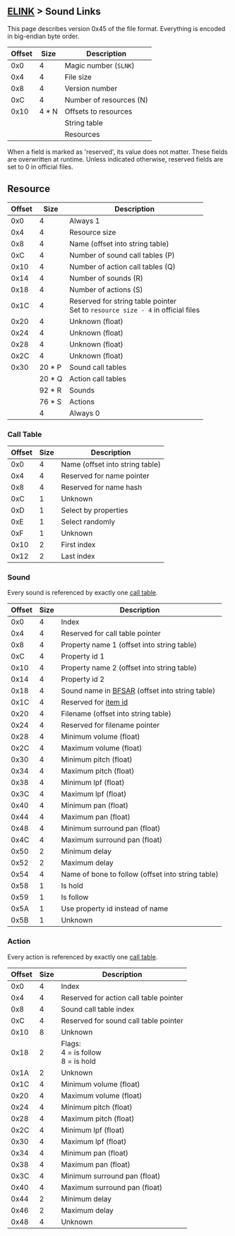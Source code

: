 ## [ELINK](../../formats.md#xlink) > Sound Links

This page describes version 0x45 of the file format. Everything is encoded in big-endian byte order.

| Offset | Size | Description |
| --- | --- | --- |
| 0x0 | 4 | Magic number (`SLNK`) |
| 0x4 | 4 | File size |
| 0x8 | 4 | Version number |
| 0xC | 4 | Number of resources (N) |
| 0x10 | 4 * N | Offsets to resources |
| | | String table |
| | | Resources |

When a field is marked as 'reserved', its value does not matter. These fields are overwritten at runtime. Unless indicated otherwise, reserved fields are set to 0 in official files.

## Resource
| Offset | Size | Description |
| --- | --- | --- |
| 0x0 | 4 | Always 1 |
| 0x4 | 4 | Resource size |
| 0x8 | 4 | Name (offset into string table) |
| 0xC | 4 | Number of sound call tables (P) |
| 0x10 | 4 | Number of action call tables (Q) |
| 0x14 | 4 | Number of sounds (R) |
| 0x18 | 4 | Number of actions (S) |
| 0x1C | 4 | Reserved for string table pointer<br>Set to `resource size - 4` in official files |
| 0x20 | 4 | Unknown (float) |
| 0x24 | 4 | Unknown (float) |
| 0x28 | 4 | Unknown (float) |
| 0x2C | 4 | Unknown (float) |
| 0x30 | 20 * P | Sound call tables |
| | 20 * Q | Action call tables |
| | 92 * R | Sounds |
| | 76 * S | Actions |
| | 4 | Always 0 |

### Call Table
| Offset | Size | Description |
| --- | --- | --- |
| 0x0 | 4 | Name (offset into string table) |
| 0x4 | 4 | Reserved for name pointer |
| 0x8 | 4 | Reserved for name hash |
| 0xC | 1 | Unknown |
| 0xD | 1 | Select by properties |
| 0xE | 1 | Select randomly |
| 0xF | 1 | Unknown |
| 0x10 | 2 | First index |
| 0x12 | 2 | Last index |

### Sound
Every sound is referenced by exactly one [call table](#call-table).

| Offset | Size | Description |
| --- | --- | --- |
| 0x0 | 4 | Index |
| 0x4 | 4 | Reserved for call table pointer |
| 0x8 | 4 | Property name 1 (offset into string table) |
| 0xC | 4 | Property id 1 |
| 0x10 | 4 | Property name 2 (offset into string table) |
| 0x14 | 4 | Property id 2 |
| 0x18 | 4 | Sound name in [BFSAR](../nw/bfsar.md) (offset into string table) |
| 0x1C | 4 | Reserved for [item id](../nw/sound.md#item-id) |
| 0x20 | 4 | Filename (offset into string table) |
| 0x24 | 4 | Reserved for filename pointer |
| 0x28 | 4 | Minimum volume (float) |
| 0x2C | 4 | Maximum volume (float) |
| 0x30 | 4 | Minimum pitch (float) |
| 0x34 | 4 | Maximum pitch (float) |
| 0x38 | 4 | Minimum lpf (float) |
| 0x3C | 4 | Maximum lpf (float) |
| 0x40 | 4 | Minimum pan (float) |
| 0x44 | 4 | Maximum pan (float) |
| 0x48 | 4 | Minimum surround pan (float) |
| 0x4C | 4 | Maximum surround pan (float) |
| 0x50 | 2 | Minimum delay |
| 0x52 | 2 | Maximum delay |
| 0x54 | 4 | Name of bone to follow (offset into string table) |
| 0x58 | 1 | Is hold |
| 0x59 | 1 | Is follow |
| 0x5A | 1 | Use property id instead of name |
| 0x5B | 1 | Unknown |

### Action
Every action is referenced by exactly one [call table](#call-table).

| Offset | Size | Description |
| --- | --- | --- |
| 0x0 | 4 | Index |
| 0x4 | 4 | Reserved for action call table pointer |
| 0x8 | 4 | Sound call table index |
| 0xC | 4 | Reserved for sound call table pointer |
| 0x10 | 8 | Unknown |
| 0x18 | 2 | Flags:<br>4 = is follow<br>8 = is hold |
| 0x1A | 2 | Unknown |
| 0x1C | 4 | Minimum volume (float) |
| 0x20 | 4 | Maximum volume (float) |
| 0x24 | 4 | Minimum pitch (float) |
| 0x28 | 4 | Maximum pitch (float) |
| 0x2C | 4 | Minimum lpf (float) |
| 0x30 | 4 | Maximum lpf (float) |
| 0x34 | 4 | Minimum pan (float) |
| 0x38 | 4 | Maximum pan (float) |
| 0x3C | 4 | Minimum surround pan (float) |
| 0x40 | 4 | Maximum surround pan (float) |
| 0x44 | 2 | Minimum delay |
| 0x46 | 2 | Maximum delay |
| 0x48 | 4 | Unknown |
